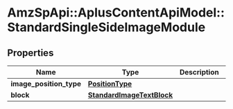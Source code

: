 # AmzSpApi::AplusContentApiModel::StandardSingleSideImageModule

## Properties
Name | Type | Description | Notes
------------ | ------------- | ------------- | -------------
**image_position_type** | [**PositionType**](PositionType.md) |  | 
**block** | [**StandardImageTextBlock**](StandardImageTextBlock.md) |  | [optional] 



